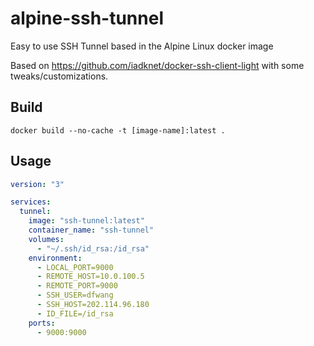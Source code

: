 # alpine-ssh-tunnel
Easy to use SSH Tunnel based in the Alpine Linux docker image

Based on https://github.com/iadknet/docker-ssh-client-light with some tweaks/customizations.

## Build
```
docker build --no-cache -t [image-name]:latest .
```

## Usage
```yaml
version: "3"

services:
  tunnel:
    image: "ssh-tunnel:latest"
    container_name: "ssh-tunnel"
    volumes:
      - "~/.ssh/id_rsa:/id_rsa"
    environment:
      - LOCAL_PORT=9000
      - REMOTE_HOST=10.0.100.5
      - REMOTE_PORT=9000
      - SSH_USER=dfwang
      - SSH_HOST=202.114.96.180
      - ID_FILE=/id_rsa
    ports:
      - 9000:9000
```